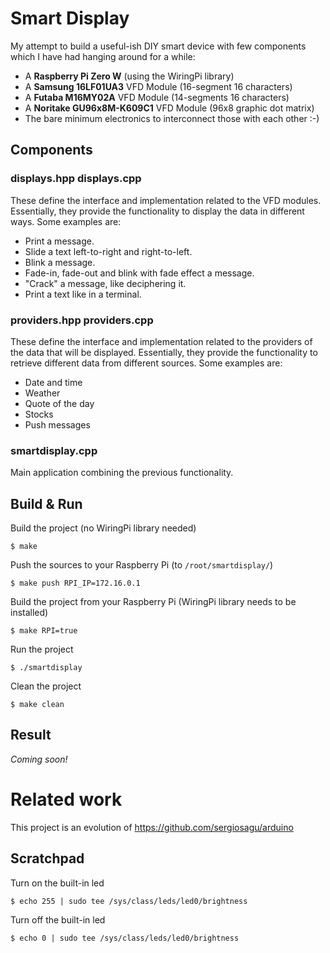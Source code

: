 # Smart Display
My attempt to build a useful-ish DIY smart device with few components which I have had hanging around for a while:
- A **Raspberry Pi Zero W** (using the WiringPi library)
- A **Samsung 16LF01UA3** VFD Module (16-segment 16 characters)
- A **Futaba M16MY02A** VFD Module (14-segments 16 characters)
- A **Noritake GU96x8M-K609C1** VFD Module (96x8 graphic dot matrix)
- The bare minimum electronics to interconnect those with each other :-)
## Components
### displays.hpp displays.cpp
These define the interface and implementation related to the VFD modules. Essentially, they provide the functionality to display the data in different ways. Some examples are:
- Print a message.
- Slide a text left-to-right and right-to-left.
- Blink a message.
- Fade-in, fade-out and blink with fade effect a message.
- "Crack" a message, like deciphering it.
- Print a text like in a terminal.
### providers.hpp providers.cpp
These define the interface and implementation related to the providers of the data that will be displayed. Essentially, they provide the functionality to retrieve different data from different sources. Some examples are:
- Date and time
- Weather
- Quote of the day
- Stocks
- Push messages
### smartdisplay.cpp
Main application combining the previous functionality.
## Build & Run
Build the project (no WiringPi library needed)
```
$ make
```
Push the sources to your Raspberry Pi (to `/root/smartdisplay/`)
```
$ make push RPI_IP=172.16.0.1
```
Build the project from your Raspberry Pi (WiringPi library needs to be installed)
```
$ make RPI=true
```
Run the project
```
$ ./smartdisplay
```
Clean the project
```
$ make clean
```
## Result
*Coming soon!*
# Related work
This project is an evolution of https://github.com/sergiosagu/arduino

## Scratchpad
Turn on the built-in led
```
$ echo 255 | sudo tee /sys/class/leds/led0/brightness
```
Turn off the built-in led
```
$ echo 0 | sudo tee /sys/class/leds/led0/brightness
```
